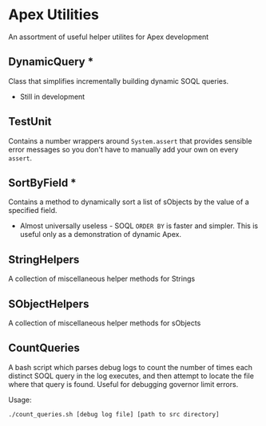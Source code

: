 Apex Utilities
==============

An assortment of useful helper utilites for Apex development

DynamicQuery *
--------------

Class that simplifies incrementally building dynamic SOQL queries.
 * Still in development

TestUnit
--------

Contains a number wrappers around `System.assert` that provides sensible
error messages so you don't have to manually add your own on every `assert`.

SortByField *
-------------

Contains a method to dynamically sort a list of sObjects by the value of a
specified field.
 * Almost universally useless - SOQL `ORDER BY` is faster and simpler.
 This is useful only as a demonstration of dynamic Apex.

StringHelpers
-------------

A collection of miscellaneous helper methods for Strings

SObjectHelpers
--------------

A collection of miscellaneous helper methods for sObjects

CountQueries
------------

A bash script which parses debug logs to count the number of times each
distinct SOQL query in the log executes, and then attempt to locate the
file where that query is found.  Useful for debugging governor limit
errors.

Usage:

```bash
./count_queries.sh [debug log file] [path to src directory]
```


